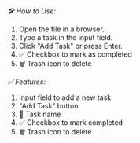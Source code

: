 *🛠 How to Use:*

1. Open the file in a browser.
2. Type a task in the input field.
3. Click "Add Task" or press Enter.
4. ✅ Checkbox to mark as completed
5. 🗑️ Trash icon to delete

*✅ Features:*

1. Input field to add a new task
2. "Add Task" button
3. 📌 Task name
4. ✅ Checkbox to mark completed
5. 🗑️ Trash icon to delete
